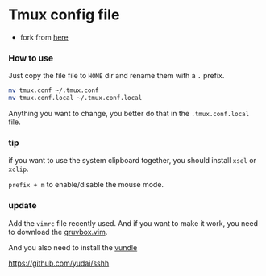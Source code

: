# Tmux config file

- fork from [here](https://github.com/gpakosz/.tmux)

### How to use

Just copy the file file to `HOME` dir and rename them with a `.` prefix.

```bash
mv tmux.conf ~/.tmux.conf
mv tmux.conf.local ~/.tmux.conf.local
```

Anything you want to change, you better do that in the `.tmux.conf.local` file.





### tip

if you want to use the system clipboard together, you should install `xsel` or `xclip`.

`prefix + m` to enable/disable the mouse mode.

### update

Add the `vimrc` file recently used. And if you want to make it work, you need to download the [gruvbox.vim](https://github.com/morhetz/gruvbox).

And you also need to install the [vundle](https://github.com/VundleVim/Vundle.vim)

https://github.com/yudai/sshh